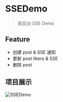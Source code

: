 # SSEDemo
> 前后台 SSE Demo

## Feature
- 创建 post & SSE 通知
- 更新 post likers & SSE
- 删除 post

## 项目展示
![SSEDemo](https://i.mji.rip/2023/07/24/46e14855480b829ef89b96637b4a6341.gif)